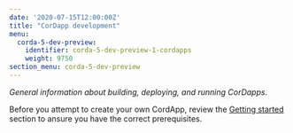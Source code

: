 ```yaml
---
date: '2020-07-15T12:00:00Z'
title: "CorDapp development"
menu:
  corda-5-dev-preview:
    identifier: corda-5-dev-preview-1-cordapps
    weight: 9750
section_menu: corda-5-dev-preview
---
```


*General information about building, deploying, and running CorDapps.*

Before you attempt to create your own CordApp, review the [Getting started](../getting-started/overview.html) section to ansure you have the correct prerequisites. 
